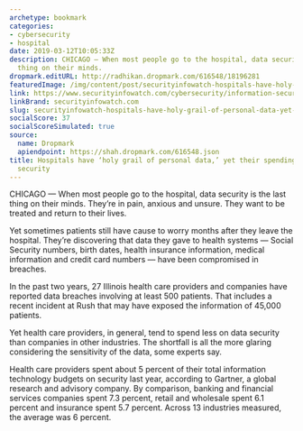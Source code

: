 ```yaml
---
archetype: bookmark
categories:
- cybersecurity
- hospital
date: 2019-03-12T10:05:33Z
description: CHICAGO — When most people go to the hospital, data security is the last
  thing on their minds.
dropmark.editURL: http://radhikan.dropmark.com/616548/18196281
featuredImage: /img/content/post/securityinfowatch-hospitals-have-holy-grail-of-personal-data-yet-their-spending-lags-on-digital-security.jpg
link: https://www.securityinfowatch.com/cybersecurity/information-security/news/21071501/hospitals-have-holy-grail-of-personal-data-yet-their-spending-lags-on-digital-security
linkBrand: securityinfowatch.com
slug: securityinfowatch-hospitals-have-holy-grail-of-personal-data-yet-their-spending-lags-on-digital-security
socialScore: 37
socialScoreSimulated: true
source:
  name: Dropmark
  apiendpoint: https://shah.dropmark.com/616548.json
title: Hospitals have ‘holy grail of personal data,’ yet their spending lags on digital
  security
---
```

CHICAGO — When most people go to the hospital, data security is the last thing on their minds. They’re in pain, anxious and unsure. They want to be treated and return to their lives.

Yet sometimes patients still have cause to worry months after they leave the hospital. They’re discovering that data they gave to health systems — Social Security numbers, birth dates, health insurance information, medical information and credit card numbers — have been compromised in breaches.

In the past two years, 27 Illinois health care providers and companies have reported data breaches involving at least 500 patients. That includes a recent incident at Rush that may have exposed the information of 45,000 patients.

Yet health care providers, in general, tend to spend less on data security than companies in other industries. The shortfall is all the more glaring considering the sensitivity of the data, some experts say.

Health care providers spent about 5 percent of their total information technology budgets on security last year, according to Gartner, a global research and advisory company. By comparison, banking and financial services companies spent 7.3 percent, retail and wholesale spent 6.1 percent and insurance spent 5.7 percent. Across 13 industries measured, the average was 6 percent.

